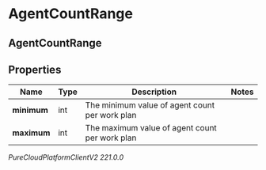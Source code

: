 # AgentCountRange

## AgentCountRange

## Properties

|Name | Type | Description | Notes|
|------------ | ------------- | ------------- | -------------|
| **minimum** | int | The minimum value of agent count per work plan | |
| **maximum** | int | The maximum value of agent count per work plan | |



_PureCloudPlatformClientV2 221.0.0_
